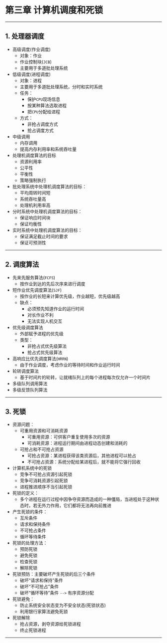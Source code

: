 # 第三章 计算机调度和死锁

---

## 1. 处理器调度

- 高级调度(作业调度)
  - 对象：作业
  - 作业控制块(`JCB`)
  - 主要用于多道批处理系统
- 低级调度(进程调度)
  - 对象：进程
  - 主要用于多道批处理系统，分时和实时系统
  - 任务：
    - 保护`CPU`现场信息
    - 按某种算法选取进程
    - 把`CPU`分配给进程
  - 方式：
    - 非抢占调度方式
    - 抢占调度方式
- 中级调用
  - 内存调用
  - 提高内存利用率和系统吞吐量
- 处理机调度算法的目标
  - 资源利用率
  - 公平性
  - 平衡性
  - 策略强制执行
- 批处理系统中处理机调度算法的目标：
  - 平均周转时间短
  - 系统吞吐量高
  - 处理机利用率高
- 分时系统中处理机调度算法的目标：
  - 保证响应时间块
  - 保证均衡性
- 实时系统中处理机调度算法的目标：
  - 保证满足截止时间的要求
  - 保证可预测性

---

## 2. 调度算法

- 先来先服务算法(`FCFS`)
  - 按作业到达的先后次序来进行调度
- 短作业优先调度算法(`SJF`)
  - 按作业的长短来计算优先级，作业越短，优先级越高
  - 缺点：
    - 必须预先知道作业的运行时间
    - 对长作业不利
    - 无法实现人机交互
- 优先级调度算法
  - 外部赋予进程的优先级
  - 类型：
    - 非抢占式优先级算法
    - 抢占式优先级算法
- 高响应比优先调度算法(`HRRN`)
  - 由于作业调度，考虑作业的等待时间和作业运行时间
- 轮转调度算法
  - 基于时间片的轮转，让就绪队列上的每个进程每次仅允许一个时间片
- 多级队列调用算法
- 多级反馈队列算法

---

## 3. 死锁

- 资源问题：
  - 可重用资源和可消耗资源
    - 可重用资源：可供客户重复使用多次的资源
    - 可消耗资源：进程运行期间由进程动态创建和消耗的
  - 可抢占和不可抢占资源
    - 可抢占资源：某进程获得该类资源后，其他进程可以抢占
    - 不可抢占资源：系统分配给某进程后，就不能将它强行回收
- 计算机系统中的死锁
  - 竞争不可抢占资源引起死锁
  - 竞争可消耗资源引起死锁
  - 进程推进顺序不当引起死锁
- 死锁的定义：
  - 多个进程在运行过程中因争夺资源而造成的一种僵局，当进程处于这种状态时，若无外力作用，它们都将无法再向前推进
- 产生死锁的条件：
  - 互斥条件
  - 请求和保持条件
  - 不可抢占条件
  - 循环等待条件
- 死锁的处理方法：
  - 预防死锁
  - 避免死锁
  - 检查死锁
  - 解除死锁
- 死锁预防：主要破坏产生死锁的后三个条件
  - 破坏“请求和保持”条件
  - 破坏“不可抢占”条件
  - 破坏“循环等待”条件  `-->` 有序资源分配
- 死锁避免：
  - 防止系统安全状态变为不安全状态(死锁状态)
  - 利用银行家算法避免死锁
- 死锁解除
  - 抢占资源，剥夺资源给死锁进程
  - 终止死锁进程

---
